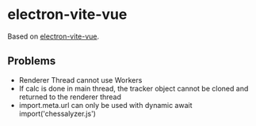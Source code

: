 # electron-vite-vue

Based on [electron-vite-vue](https://github.com/electron-vite/electron-vite-vue).

## Problems

-   Renderer Thread cannot use Workers
-   If calc is done in main thread, the tracker object cannot be cloned and returned to the renderer thread
-   import.meta.url can only be used with dynamic await import('chessalyzer.js')
